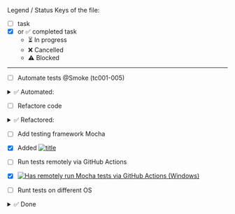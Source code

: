 Legend / Status Keys of the file:
- [ ]  task
- [x] or ✅ completed task 
  - ⏳  In progress
  - ❌ Cancelled
  - ⚠️ Blocked
___

- [ ] Automate tests @Smoke (tc001-005)
<details><summary>✅ Automated:</summary>
TC-001: Successful login with valid credentials 

- Preconditions: The website saucedemo.com is open 
- Steps:
1. Enter standard_user in the Username field.
2. Enter secret_sauce in the Password field.
3. Click the Login button. 
- Expected Result:
The user is redirected to the products page (/inventory.html) with the heading "Products".

TC-002: Unsuccessful login with locked user
- Preconditions: The website saucedemo.com is open 
- Steps:
1. Enter locked_out_user in Username
2. Enter secret_sauce in Password
3. Click Login
- Expected Result: 
Error message "Sorry, this user has been locked out."

TC-003: Check presence of product list after login
- Preconditions: Login as standard_user
- Step: 1. Verify that multiple products are displayed
- Expected Result: Product list contains items with names and prices

TC-004: Logout from application
- Preconditions: Login as standard_user
- Steps:
1. Click the menu button
2. Click Logout
- Expected Result: 
User is redirected to login page

TC-005: Add item to cart and check badge
- Preconditions: Login as standard_user
- Steps: 
1. Click "Add to cart" for any item
2. Check the cart icon
- Expected Result: 
Cart icon shows badge with "1"
</details>


- [ ] Refactore code
<details><summary>✅ Refactored:</summary>

![title](https://img.shields.io/badge/Refactore%20code-Done-green)

**Links of the Refactored code:**

[![titles](https://img.shields.io/badge/some-titles-blue)](https://github.com/Olexandr29/eCommerce_JS/commit/dd5741214c91e409f6c5062654e7f6277552082c) 
[![pages](https://img.shields.io/badge/folder-pages-yellow)](https://github.com/Olexandr29/eCommerce_JS/commit/3f91fc8c3162a5e17bd1585a2927e5b1f3bfdb94)
[![testData](https://img.shields.io/badge/isolated-testData-blue)](https://github.com/Olexandr29/eCommerce_JS/commit/39ffbe492f442c0f0b563c047ea96a5e0f503c9c)
</details>

- [ ] Add testing framework Mocha 
- [x] Added [![title](https://img.shields.io/badge/Framework-Mocha-green)](https://github.com/Olexandr29/eCommerce_JS/commit/c76f77cba982e43cda830e8c71f9d7ee01990e9c)

- [ ] Run tests remotely via GitHub Actions
- [x]  [![Has remotely run Mocha tests via GitHub Actions (Windows)](https://github.com/Olexandr29/eCommerce_JS/actions/workflows/tests.yml/badge.svg)](https://github.com/Olexandr29/eCommerce_JS/actions/workflows/tests.yml)

- [ ] Runt tests on different OS
<details> <summary>✅ Done</summary>

|OS|     Status|
|--|-----|
|Windows|[![Run Mocha tests remotely via GitHub Actions (multy OS)](https://github.com/Olexandr29/eCommerce_JS/actions/workflows/tests.yml/badge.svg?branch=main&job=Mocha%20tests%20(windows-latest))](https://github.com/Olexandr29/eCommerce_JS/actions/workflows/tests.yml)|
|Linux|[![Run Mocha tests remotely via GitHub Actions (multy OS)](https://github.com/Olexandr29/eCommerce_JS/actions/workflows/tests.yml/badge.svg?branch=main&job=Mocha%20tests%20(ubuntu-latest))](https://github.com/Olexandr29/eCommerce_JS/actions/workflows/tests.yml)|
|MacOS|[![Run Mocha tests remotely via GitHub Actions (multy OS)](https://github.com/Olexandr29/eCommerce_JS/actions/workflows/tests.yml/badge.svg?branch=main&job=Mocha%20tests%20(macos-latest))](https://github.com/Olexandr29/eCommerce_JS/actions/workflows/tests.yml)|



</details>